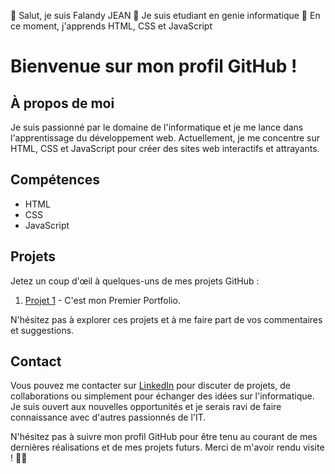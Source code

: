👋 Salut, je suis Falandy JEAN
👀 Je suis etudiant en genie informatique
🌱 En ce moment, j'apprends HTML, CSS et JavaScript

# Bienvenue sur mon profil GitHub !

## À propos de moi
Je suis passionné par le domaine de l'informatique et je me lance dans l'apprentissage du développement web. Actuellement, je me concentre sur HTML, CSS et JavaScript pour créer des sites web interactifs et attrayants.

## Compétences
- HTML
- CSS
- JavaScript

## Projets
Jetez un coup d'œil à quelques-uns de mes projets GitHub :
1. [Projet 1](https://falandyjean.github.io/Portfolio/) - C'est mon Premier Portfolio.


N'hésitez pas à explorer ces projets et à me faire part de vos commentaires et suggestions.

## Contact
Vous pouvez me contacter sur [LinkedIn](www.linkedin.com/in/falandy-jean-148b8a223) pour discuter de projets, de collaborations ou simplement pour échanger des idées sur l'informatique. Je suis ouvert aux nouvelles opportunités et je serais ravi de faire connaissance avec d'autres passionnés de l'IT.

N'hésitez pas à suivre mon profil GitHub pour être tenu au courant de mes dernières réalisations et de mes projets futurs. Merci de m'avoir rendu visite ! 👋🚀
